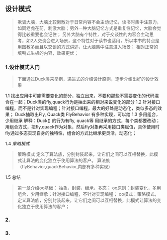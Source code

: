## 设计模式

> 欺骗大脑，大脑比较懒散对于日常内容不会主动记忆，读书时集中注意力，如同老虎在前，刺激大脑；另外一种大脑记忆方式是重复性记忆，大脑会觉得比较重要也会记住；
 另外大脑有个特性，对于交谈性的内容会主动思考，如2人交谈会进入场景，这个特性对于读书也适用，所以本书的特点是用图教多而且以交谈的方式讲述，让大脑集中注意进入场景； 相对正常的填鸭式生板的内容，效果更优；

### 1.设计模式入门

> 下面通过Duck类来举例，递进式的介绍设计原则，逐步介绍出好的设计效果

1.1 找出应用中可能需要变化的部分，独立出来，不要和那些不需要变化的代码混合在一起；Duck类的fly,quack行为是抽出来的相对来说变化的部分
1.2 针对接口编程，而不是针对实现编程；针对接口编程，最大的好处是动态化，类似多态的效果； Duck抽取出Fly, Quack类 FlyBehavior 有多种实现，可以给
1.3 多用组合，少用继承
	解释：Duck() 的行为有fly, quack等 用继承的方式，每个类都要改动；用组合方式，把fly,quack作为对象，然后fly对象再采用接口类赋值，具体使用时fly通过多态实现自身的独特性，组合的方式比继承更灵活，动态化；

1.4 *策略模式*
> 策略模式 定义了算法族，分别封装起来，让它们之间可以互相替换，此模式让算法的变化独立于使用算法的客户。 算法族（flyBehavior,quackBehavior,内部有多种实现）

1.5 总结
> 第一章介绍oo基础： 抽象，封装，继承，多态； oo原则：封装变化，多用组合，少用继承；针对接口编程，不针对实现编程；
> oo模式：策略模式，定义算法族，分别封装起来，让它们之间可以互相替换，此模式让算法的变化独立于使用算法的客户；


### 2.
### 3.
